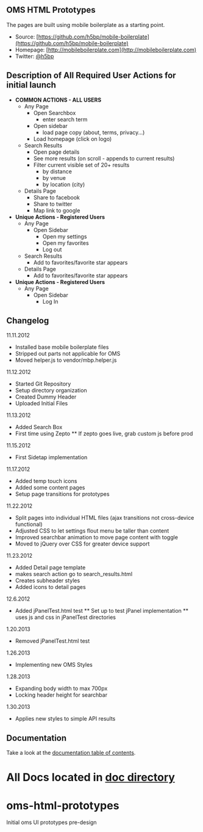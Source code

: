 ## OMS HTML Prototypes

The pages are built using mobile boilerplate as a starting point.

* Source: [https://github.com/h5bp/mobile-boilerplate](https://github.com/h5bp/mobile-boilerplate)
* Homepage: [http://mobileboilerplate.com](http://mobileboilerplate.com)
* Twitter: [@h5bp](http://twitter.com/h5bp)

## Description of All Required User Actions for initial launch
* __COMMON ACTIONS - ALL USERS__
  * Any Page
    * Open Searchbox
      * enter search term
    * Open sidebar
      * load page copy (about, terms, privacy...)
    * Load homepage (click on logo)
  * Search Results
    * Open page details
    * See more results (on scroll - appends to current results)
    * Filter current visible set of 20+ results
      * by distance
      * by venue
      * by location (city)
  * Details Page
    * Share to facebook
    * Share to twitter
    * Map link to google
* __Unique Actions - Registered Users__
  * Any Page
    * Open Sidebar
      * Open my settings
      * Open my favorites
      * Log out
  * Search Results
    * Add to favorites/favorite star appears
  * Details Page
    * Add to favorites/favorite star appears
* __Unique Actions - Registered Users__
  * Any Page
    * Open Sidebar
      * Log In

## Changelog

11.11.2012

* Installed base mobile boilerplate files
* Stripped out parts not applicable for OMS
* Moved helper.js to vendor/mbp.helper.js

11.12.2012

* Started Git Repository
* Setup directory organization
* Created Dummy Header
* Uploaded Initial Files

11.13.2012

* Added Search Box
* First time using Zepto
** If zepto goes live, grab custom js before prod

11.15.2012

* First Sidetap implementation

11.17.2012

* Added temp touch icons
* Added some content pages
* Setup page transitions for prototypes

11.22.2012

* Split pages into individual HTML files (ajax transitions not cross-device functional)
* Adjusted CSS to let settings flout menu be taller than content
* Improved searchbar animation to move page content with toggle
* Moved to jQuery over CSS for greater device support

11.23.2012

* Added Detail page template
* makes search action go to search_results.html
* Creates subheader styles
* Added icons to detail pages 

12.6.2012

* Added jPanelTest.html test
** Set up to test jPanel implementation
** uses js and css in jPanelTest directories

1.20.2013

* Removed jPanelTest.html test

1.26.2013

* Implementing new OMS Styles

1.28.2013

* Expanding body width to max 700px
* Locking header height for searchbar

1.30.2013

* Applies new styles to simple API results 

## Documentation

Take a look at the [documentation table of contents](doc/README.md).

All Docs located in [doc directory](doc)
=======
oms-html-prototypes
===================

Initial oms UI prototypes pre-design


